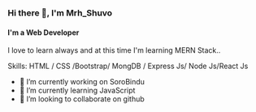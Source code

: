 ### Hi there 👋, I'm Mrh_Shuvo
#### I'm a Web Developer
I love to learn always and at this time I'm learning MERN Stack..

Skills: HTML / CSS /Bootstrap/ MongDB / Express Js/ Node Js/React Js 

- 🔭 I’m currently working on SoroBindu 
- 🌱 I’m currently learning JavaScript 
- 👯 I’m looking to collaborate on github 



